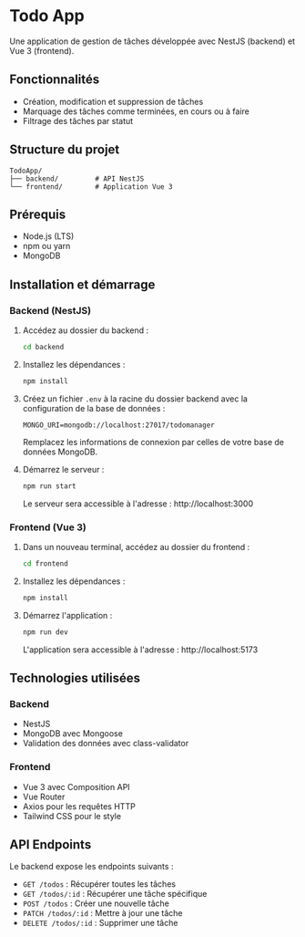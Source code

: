 # Todo App

Une application de gestion de tâches développée avec NestJS (backend) et Vue 3 (frontend).

## Fonctionnalités

-   Création, modification et suppression de tâches
-   Marquage des tâches comme terminées, en cours ou à faire
-   Filtrage des tâches par statut

## Structure du projet

```
TodoApp/
├── backend/         # API NestJS
└── frontend/        # Application Vue 3
```

## Prérequis

-   Node.js (LTS)
-   npm ou yarn
-   MongoDB

## Installation et démarrage

### Backend (NestJS)

1. Accédez au dossier du backend :

    ```bash
    cd backend
    ```

2. Installez les dépendances :

    ```bash
    npm install
    ```

3. Créez un fichier `.env` à la racine du dossier backend avec la configuration de la base de données :

    ```
    MONGO_URI=mongodb://localhost:27017/todomanager
    ```

    Remplacez les informations de connexion par celles de votre base de données MongoDB.

4. Démarrez le serveur :

    ```bash
    npm run start
    ```

    Le serveur sera accessible à l'adresse : http://localhost:3000

### Frontend (Vue 3)

1. Dans un nouveau terminal, accédez au dossier du frontend :

    ```bash
    cd frontend
    ```

2. Installez les dépendances :

    ```bash
    npm install
    ```

3. Démarrez l'application :

    ```bash
    npm run dev
    ```

    L'application sera accessible à l'adresse : http://localhost:5173

## Technologies utilisées

### Backend

-   NestJS
-   MongoDB avec Mongoose
-   Validation des données avec class-validator

### Frontend

-   Vue 3 avec Composition API
-   Vue Router
-   Axios pour les requêtes HTTP
-   Tailwind CSS pour le style

## API Endpoints

Le backend expose les endpoints suivants :

-   `GET /todos` : Récupérer toutes les tâches
-   `GET /todos/:id` : Récupérer une tâche spécifique
-   `POST /todos` : Créer une nouvelle tâche
-   `PATCH /todos/:id` : Mettre à jour une tâche
-   `DELETE /todos/:id` : Supprimer une tâche
